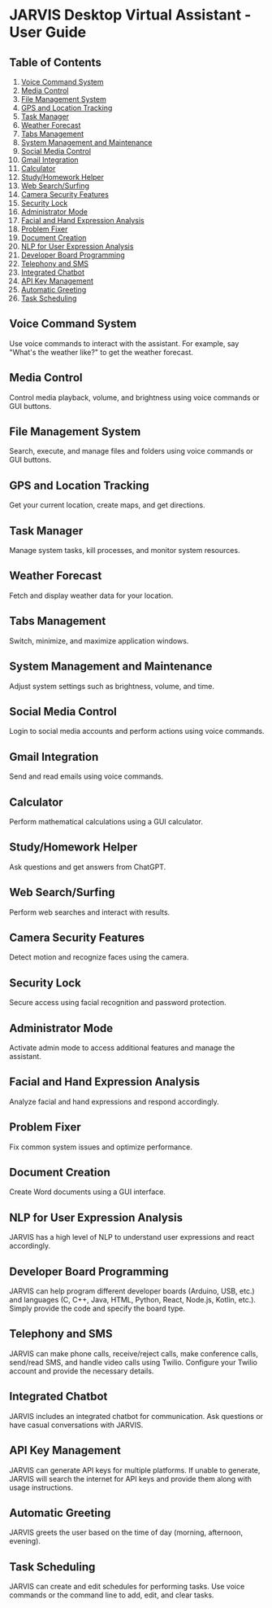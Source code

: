 # JARVIS Desktop Virtual Assistant - User Guide

## Table of Contents
1. [Voice Command System](#voice-command-system)
2. [Media Control](#media-control)
3. [File Management System](#file-management-system)
4. [GPS and Location Tracking](#gps-and-location-tracking)
5. [Task Manager](#task-manager)
6. [Weather Forecast](#weather-forecast)
7. [Tabs Management](#tabs-management)
8. [System Management and Maintenance](#system-management-and-maintenance)
9. [Social Media Control](#social-media-control)
10. [Gmail Integration](#gmail-integration)
11. [Calculator](#calculator)
12. [Study/Homework Helper](#study-homework-helper)
13. [Web Search/Surfing](#web-search-surfing)
14. [Camera Security Features](#camera-security-features)
15. [Security Lock](#security-lock)
16. [Administrator Mode](#administrator-mode)
17. [Facial and Hand Expression Analysis](#facial-and-hand-expression-analysis)
18. [Problem Fixer](#problem-fixer)
19. [Document Creation](#document-creation)
20. [NLP for User Expression Analysis](#nlp-for-user-expression-analysis)
21. [Developer Board Programming](#developer-board-programming)
22. [Telephony and SMS](#telephony-and-sms)
23. [Integrated Chatbot](#integrated-chatbot)
24. [API Key Management](#api-key-management)
25. [Automatic Greeting](#automatic-greeting)
26. [Task Scheduling](#task-scheduling)

## Voice Command System
Use voice commands to interact with the assistant. For example, say "What's the weather like?" to get the weather forecast.

## Media Control
Control media playback, volume, and brightness using voice commands or GUI buttons.

## File Management System
Search, execute, and manage files and folders using voice commands or GUI buttons.

## GPS and Location Tracking
Get your current location, create maps, and get directions.

## Task Manager
Manage system tasks, kill processes, and monitor system resources.

## Weather Forecast
Fetch and display weather data for your location.

## Tabs Management
Switch, minimize, and maximize application windows.

## System Management and Maintenance
Adjust system settings such as brightness, volume, and time.

## Social Media Control
Login to social media accounts and perform actions using voice commands.

## Gmail Integration
Send and read emails using voice commands.

## Calculator
Perform mathematical calculations using a GUI calculator.

## Study/Homework Helper
Ask questions and get answers from ChatGPT.

## Web Search/Surfing
Perform web searches and interact with results.

## Camera Security Features
Detect motion and recognize faces using the camera.

## Security Lock
Secure access using facial recognition and password protection.

## Administrator Mode
Activate admin mode to access additional features and manage the assistant.

## Facial and Hand Expression Analysis
Analyze facial and hand expressions and respond accordingly.

## Problem Fixer
Fix common system issues and optimize performance.

## Document Creation
Create Word documents using a GUI interface.

## NLP for User Expression Analysis
JARVIS has a high level of NLP to understand user expressions and react accordingly.

## Developer Board Programming
JARVIS can help program different developer boards (Arduino, USB, etc.) and languages (C, C++, Java, HTML, Python, React, Node.js, Kotlin, etc.). Simply provide the code and specify the board type.

## Telephony and SMS
JARVIS can make phone calls, receive/reject calls, make conference calls, send/read SMS, and handle video calls using Twilio. Configure your Twilio account and provide the necessary details.

## Integrated Chatbot
JARVIS includes an integrated chatbot for communication. Ask questions or have casual conversations with JARVIS.

## API Key Management
JARVIS can generate API keys for multiple platforms. If unable to generate, JARVIS will search the internet for API keys and provide them along with usage instructions.

## Automatic Greeting
JARVIS greets the user based on the time of day (morning, afternoon, evening).

## Task Scheduling
JARVIS can create and edit schedules for performing tasks. Use voice commands or the command line to add, edit, and clear tasks.
